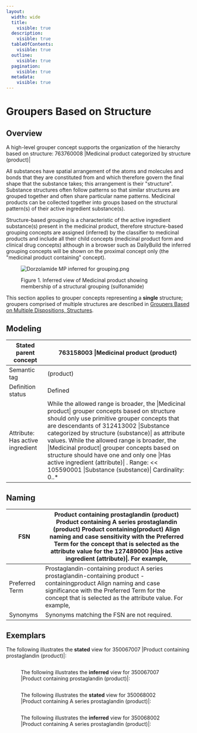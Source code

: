 ```yaml
---
layout:
  width: wide
  title:
    visible: true
  description:
    visible: true
  tableOfContents:
    visible: true
  outline:
    visible: true
  pagination:
    visible: true
  metadata:
    visible: true
---
```


# Groupers Based on Structure

## Overview

A high-level grouper concept supports the organization of the hierarchy based on structure: 763760008 |Medicinal product categorized by structure (product)|

All substances have spatial arrangement of the atoms and molecules and bonds that they are constituted from and which therefore govern the final shape that the substance takes; this arrangement is their "structure". Substance structures often follow patterns so that similar structures are grouped together and often share particular name patterns. Medicinal products can be collected together into groups based on the structural pattern(s) of their active ingredient substance(s).

Structure-based grouping is a characteristic of the active ingredient substance(s) present in the medicinal product, therefore structure-based grouping concepts are assigned (inferred) by the classifier to medicinal products and include all their child concepts (medicinal product form and clinical drug concepts) although in a browser such as DailyBuild the inferred grouping concepts will be shown on the proximal concept only (the "medicinal product containing" concept).

<figure><img src="https://confluence.ihtsdotools.org/download/attachments/293568800/Dorzolamide%20MP%20inferred%20for%20grouping.png?version=1&#x26;modificationDate=1748543649000&#x26;api=v2" alt="Dorzolamide MP inferred for grouping.png"><figcaption><p>Figure 1. Inferred view of Medicinal product showing membership of a structural grouping (sulfonamide)</p></figcaption></figure>

This section applies to grouper concepts representing a **single** structure; groupers comprised of multiple structures are described in [Groupers Based on Multiple Dispositions, Structures](../../../../../../authoring/pharmaceutical-and-biologic-product/174691077.html).

## Modeling

| Stated parent concept            | 763158003 \|Medicinal product (product)                                                                                                                                                                                                                                                                                                                                                                                                                                                        |
| -------------------------------- | ---------------------------------------------------------------------------------------------------------------------------------------------------------------------------------------------------------------------------------------------------------------------------------------------------------------------------------------------------------------------------------------------------------------------------------------------------------------------------------------------- |
| Semantic tag                     | (product)                                                                                                                                                                                                                                                                                                                                                                                                                                                                                      |
| Definition status                | Defined                                                                                                                                                                                                                                                                                                                                                                                                                                                                                        |
| Attribute: Has active ingredient | While the allowed range is broader, the \|Medicinal product\| grouper concepts based on structure should only use primitive grouper concepts that are descendants of 312413002 \|Substance categorized by structure (substance)\| as attribute values. While the allowed range is broader, the \|Medicinal product\| grouper concepts based on structure should have one and only one \|Has active ingredient (attribute)\| . Range: << 105590001 \|Substance (substance)\| Cardinality: 0..\* |

## Naming

| FSN            | Product containing prostaglandin (product) Product containing A series prostaglandin (product) Product containing(product) Align naming and case sensitivity with the Preferred Term for the concept that is selected as the attribute value for the 127489000 \|Has active ingredient (attribute)\|. For example, |
| -------------- | ------------------------------------------------------------------------------------------------------------------------------------------------------------------------------------------------------------------------------------------------------------------------------------------------------------------ |
| Preferred Term | Prostaglandin-containing product A series prostaglandin-containing product -containingproduct Align naming and case significance with the Preferred Term for the concept that is selected as the attribute value. For example,                                                                                     |
| Synonyms       | Synonyms matching the FSN are not required.                                                                                                                                                                                                                                                                        |

## Exemplars

The following illustrates the **stated** view for 350067007 |Product containing prostaglandin (product)|:

<figure><img src="../../../../../../authoring/pharmaceutical-and-biologic-product/images/174691047.png" alt=""><figcaption><p>The following illustrates the <strong>inferred</strong> view for 350067007 |Product containing prostaglandin (product)|:</p></figcaption></figure>

<figure><img src="../../../../../../authoring/pharmaceutical-and-biologic-product/images/174691046.png" alt=""><figcaption><p>The following illustrates the <strong>stated</strong> view for 350068002 |Product containing A series prostaglandin (product)|:</p></figcaption></figure>

<figure><img src="../../../../../../authoring/pharmaceutical-and-biologic-product/images/174691045.png" alt=""><figcaption><p>The following illustrates the <strong>inferred</strong> view for 350068002 |Product containing A series prostaglandin (product)|:</p></figcaption></figure>

<figure><img src="../../../../../../authoring/pharmaceutical-and-biologic-product/images/174691044.png" alt=""><figcaption></figcaption></figure>
